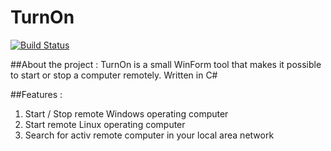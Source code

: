 # TurnOn
[![Build Status](https://travis-ci.org/hildebrandt87/TurnOn.svg?branch=master)](https://travis-ci.org/hildebrandt87/TurnOn)

##About the project :
TurnOn is a small WinForm tool that makes it possible to start or stop a computer remotely. Written in C#

##Features :
1. Start / Stop remote Windows operating computer 
2. Start remote Linux operating computer 
3. Search for activ remote computer in your local area network


